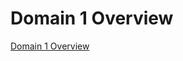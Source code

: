 # Domain 1 Overview

[Domain 1 Overview](https://github.com/user-attachments/assets/08b0b3df-4245-42c1-96da-33bbd4b15210)
